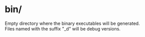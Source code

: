 bin/
====

Empty directory where the binary executables will be generated.  
Files named with the suffix "_d" will be debug versions.

